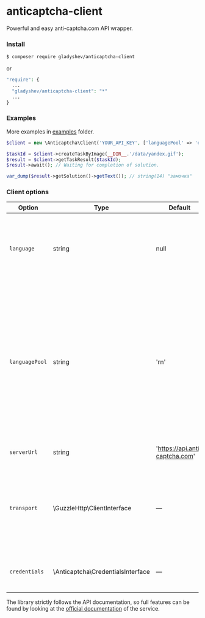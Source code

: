 anticaptcha-client
==================
Powerful and easy anti-captcha.com API wrapper.

### Install 

```bash
$ composer require gladyshev/anticaptcha-client
```
or 
```php
"require": {
  ...
  "gladyshev/anticaptcha-client": "*"
  ...
}
```

### Examples
More examples in [examples](/examples) folder.

```php
$client = new \Anticaptcha\Client('YOUR_API_KEY', ['languagePool' => 'en']));

$taskId = $client->createTaskByImage(__DIR__.'/data/yandex.gif');
$result = $client->getTaskResult($taskId);
$result->await(); // Waiting for completion of solution.

var_dump($result->getSolution()->getText()); // string(14) "замочка"
```

### Client options

Option | Type | Default | Description 
---| --- | --- | ---
`language` | string | null | Error messages language (null - English). Available are 'en_US' and 'ru_RU'.
`languagePool`| string | 'rn' | Sets workers pool language. At the moment the following language pools are available: en (default) : English language queue rn : group of countries: Russia, Ukraine, Belarus, Kazahstan.
`serverUrl`| string	| 'https://api.anti-captcha.com' | Anti-captcha API URL.
`transport` | \GuzzleHttp\ClientInterface | — | Guzzle library HTTP client, set you own configured client for debug issues or logging for example. 
`credentials` | \Anticaptcha\CredentialsInterface | — | Credentials object contains API key only.

The library strictly follows the API documentation, so full features can be found by looking at the [official documentation](https://anticaptcha.atlassian.net/wiki/spaces/API/pages/196635/Documentation+in+English) of the service.